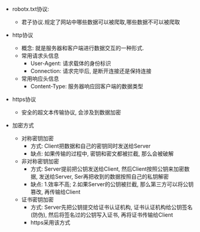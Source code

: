 - robotx.txt协议:
    - 君子协议.规定了网站中哪些数据可以被爬取,哪些数据不可以被爬取

- http协议
    - 概念: 就是服务器和客户端进行数据交互的一种形式.
    - 常用请求头信息
        - User-Agent: 请求载体的身份标识
        - Connection: 请求完毕后, 是断开连接还是保持连接
    - 常用响应头信息
        - Content-Type: 服务器响应回客户端的数据类型

- https协议
    - 安全的超文本传输协议, 会涉及到数据加密

- 加密方式
    - 对称密钥加密
        - 方式: Client把数据和自己的密钥同时发送给Server
        - 缺点: 如果传输的过程中, 密钥和密文都被拦截, 那么会被破解
    - 非对称密钥加密
        - 方式: Server提前把公钥发送给Client, 然后Client按照公钥来加密数据, 发送给Server, Ser再把收到的数据按照自己的私钥解密
        - 缺点: 1.效率不高; 2.如果Server的公钥被拦截, 那么第三方可以将公钥篡改, 再传输给Client
    - 证书密钥加密
        - 方式: Server先把公钥提交给证书认证机构, 证书认证机构给公钥签名(防伪), 然后将签名过的公钥写入证书, 再将证书传输给Client
        - https采用该方式